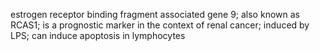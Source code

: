 estrogen receptor binding fragment associated gene 9; 
also known as RCAS1;
is a prognostic marker in the context of renal cancer; 
induced by LPS; 
can induce apoptosis in lymphocytes